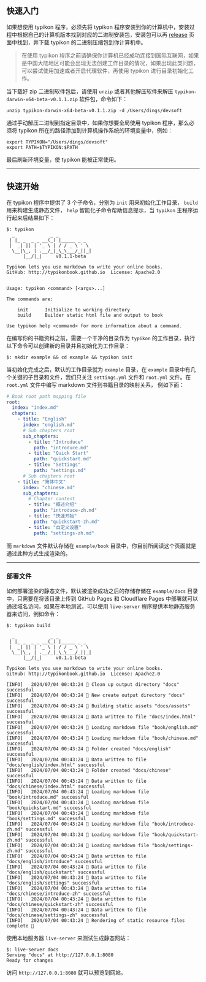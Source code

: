 ## 快速入门

如果想使用 typikon 程序，必须先将 typikon 程序安装到你的计算机中，安装过程中根据自己的计算机版本找到对应的二进制安装包，安装包可以再 [release]() 页面中找到，并下载 typikon 的二进制压缩包到你计算机中。

> 在使用 typikon 程序之前请确保你计算机已经成功连接到国际互联网，如果是中国大陆地区可能会出现无法创建工作目录的情况，如果出现此类问题，可以尝试使用加速或者开启代理软件，再使用 typikon 进行目录初始化工作。

当下载好 zip 二进制软件包后，请使用 `unzip` 或者其他解压软件来解压 `typikon-darwin-x64-beta-v0.1.1.zip` 软件包，命令如下：

```shell
unzip typikon-darwin-x64-beta-v0.1.1.zip -d /Users/dings/devsoft
```

通过手动解压二进制到指定目录中，如果你想要全局使用 typikon 程序，那么必须将 typikon 所在的路径添加到计算机操作系统的环境变量中，例如：

```shell
export TYPIKON="/Users/dings/devsoft"
export PATH=$TYPIKON:$PATH
```

最后刷新环境变量，使 typikon 能被正常使用。

---

## 快速开始

在 typikon 程序中提供了 3 个子命令，分别为 `init` 用来初始化工作目录， `build` 用来构建生成静态文件， `help` 智能化子命令帮助信息提示，当 `typikon` 主程序运行起来后结果如下：

```shell
$: typikon
  _             _ _
 | |_ _  _ _ __(_) |_____ _ _
 |  _| || | '_ \ | / / _ \ ' \
  \__|\_, | .__/_|_\_\___/_||_|
      |__/|_|     v0.1.1-beta

Typikon lets you use markdown to write your online books.
GitHub: http://typikonbook.github.io  License: Apache2.0


Usage: typikon <command> [<args>...]

The commands are:

    init      Initialize to working directory
    build     Builder static html file and output to book

Use typikon help <command> for more information about a command.
```

在编写你的书籍资料之前，需要一个干净的目录作为 `typikon` 的工作目录，执行以下命令可以创建新的目录并且初始化为工作目录：

```shell
$: mkdir example && cd example && typikon init
```

当初始化完成之后，默认的工作目录就为 `example` 目录，在 `example` 目录中有几个关键的子目录和文件，我们只关注 `settings.yml` 文件和 `root.yml` 文件。在 `root.yml` 文件中编写 markdown 文件到书籍目录的映射关系，
例如下面：

```yaml
# Book root path mapping file
root:
  index: "index.md"
  chapters:
    - title: "English"
      index: "english.md"
      # Sub chapters root
      sub_chapters:
        - title: "Introduce"
          path: "introduce.md"
        - title: "Quick Start"
          path: "quickstart.md"
        - title: "Settings"
          path: "settings.md"
      # Sub chapters root
    - title: "简体中文"
      index: "chinese.md"
      sub_chapters:
        # Chapter content
        - title: "概述介绍"
          path: "introduce-zh.md"
        - title: "快速开始"
          path: "quickstart-zh.md"
        - title: "自定义设置"
          path: "settings-zh.md"

```

而 `markdown` 文件默认存储在 `example/book` 目录中，你目前所阅读这个页面就是通过此种方式生成渲染的。

---

### 部署文件

如何部署渲染的静态文件，默认被渲染成功之后的存储存储在 `example/docs` 目录中，只需要在将该目录上传到 GitHub Pages 和 Cloudflare Pages 中部署就可以通过域名访问，如果在本地测试，可以使用 `live-server` 程序提供本地静态服务器来访问，例如命令：

```shell
$: typikon build

  _             _ _
 | |_ _  _ _ __(_) |_____ _ _
 |  _| || | '_ \ | / / _ \ ' \
  \__|\_, | .__/_|_\_\___/_||_|
      |__/|_|     v0.1.1-beta

Typikon lets you use markdown to write your online books.
GitHub: http://typikonbook.github.io  License: Apache2.0

[INFO]   2024/07/04 00:43:24 💬 Clean up output directory "docs" successful
[INFO]   2024/07/04 00:43:24 💬 New create output directory "docs" successful
[INFO]   2024/07/04 00:43:24 💬 Building static assets "docs/assets" successful
[INFO]   2024/07/04 00:43:24 💬 Data written to file "docs/index.html" successful
[INFO]   2024/07/04 00:43:24 💬 Loading markdown file "book/english.md" successful
[INFO]   2024/07/04 00:43:24 💬 Loading markdown file "book/chinese.md" successful
[INFO]   2024/07/04 00:43:24 💬 Folder created "docs/english" successful
[INFO]   2024/07/04 00:43:24 💬 Data written to file "docs/english/index.html" successful
[INFO]   2024/07/04 00:43:24 💬 Folder created "docs/chinese" successful
[INFO]   2024/07/04 00:43:24 💬 Data written to file "docs/chinese/index.html" successful
[INFO]   2024/07/04 00:43:24 💬 Loading markdown file "book/introduce.md" successful
[INFO]   2024/07/04 00:43:24 💬 Loading markdown file "book/quickstart.md" successful
[INFO]   2024/07/04 00:43:24 💬 Loading markdown file "book/settings.md" successful
[INFO]   2024/07/04 00:43:24 💬 Loading markdown file "book/introduce-zh.md" successful
[INFO]   2024/07/04 00:43:24 💬 Loading markdown file "book/quickstart-zh.md" successful
[INFO]   2024/07/04 00:43:24 💬 Loading markdown file "book/settings-zh.md" successful
[INFO]   2024/07/04 00:43:24 💬 Data written to file "docs/english/introduce" successful
[INFO]   2024/07/04 00:43:24 💬 Data written to file "docs/english/quickstart" successful
[INFO]   2024/07/04 00:43:24 💬 Data written to file "docs/english/settings" successful
[INFO]   2024/07/04 00:43:24 💬 Data written to file "docs/chinese/introduce-zh" successful
[INFO]   2024/07/04 00:43:24 💬 Data written to file "docs/chinese/quickstart-zh" successful
[INFO]   2024/07/04 00:43:24 💬 Data written to file "docs/chinese/settings-zh" successful
[INFO]   2024/07/04 00:43:24 💬 Rendering of static resource files complete 🎉
```

使用本地服务器 `live-server` 来测试生成静态网站：

```shell
$: live-server docs
Serving "docs" at http://127.0.0.1:8080
Ready for changes
```
 
访问 `http://127.0.0.1:8080` 就可以预览到网站。